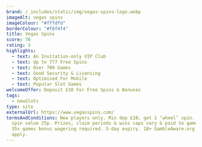 ```yaml
---
brand: /_includes/static/img/vegas-spins-logo.webp
imageAlt: vegas spins
imageColour: "#fffdfd"
borderColour: "#f6f4f4"
title: Vegas Spins
score: 70
rating: 3
highlights:
  - text: An Invitation-only VIP Club
  - text: Up to 777 Free Spins
  - text: Over 700 Games
  - text: Good Security & Licensing
  - text: Optimised For Mobile
  - text: Popular Slot Games
welcomeOffer: Deposit £10 For Free Spins & Bonuses
tags:
  - newSlots
type: site
externalUrl: https://www.vegasspins.com/
termsAndConditions: New players only. Min dep £10, get 1 ‘wheel’ spin. Each free
  spin value 25p. Prizes, claim periods & wins caps vary & paid to games bonus.
  35x games bonus wagering required. 5-day expiry. 18+ GambleAware.org. T&Cs
  apply.
---
```

